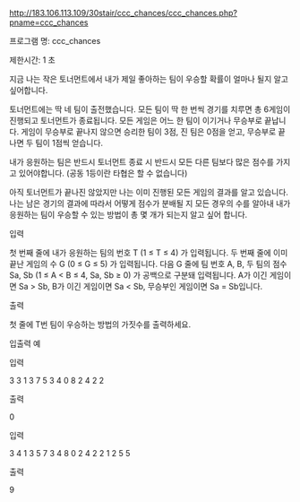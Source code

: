 
http://183.106.113.109/30stair/ccc_chances/ccc_chances.php?pname=ccc_chances


프로그램 명: ccc_chances

제한시간: 1 초

지금 나는 작은 토너먼트에서 내가 제일 좋아하는 팀이 우승할 확률이 얼마나 될지 알고 싶어합니다.


토너먼트에는 딱 네 팀이 출전했습니다. 모든 팀이 딱 한 번씩 경기를 치루면 총 6게임이 진행되고 토너먼트가 종료됩니다. 모든 게임은 어느 한 팀이 이기거나 무승부로 끝납니다. 게임이 무승부로 끝나지 않으면 승리한 팀이 3점, 진 팀은 0점을 얻고, 무승부로 끝나면 두 팀이 1점씩 얻습니다.

내가 응원하는 팀은 반드시 토너먼트 종료 시 반드시 모든 다른 팀보다 많은 점수를 가지고 있어야합니다. (공동 1등이란 타협은 할 수 없습니다)

아직 토너먼트가 끝나진 않았지만 나는 이미 진행된 모든 게임의 결과를 알고 있습니다. 나는 남은 경기의 결과에 따라서 어떻게 점수가 분배될 지 모든 경우의 수를 알아내 내가 응원하는 팀이 우승할 수 있는 방법이 총 몇 개가 되는지 알고 싶어 합니다.

입력

첫 번째 줄에 내가 응원하는 팀의 번호 T (1 ≤ T ≤ 4) 가 입력됩니다.
두 번째 줄에 이미 끝난 게임의 수 G (0 ≤ G ≤ 5) 가 입력됩니다.
다음 G 줄에 팀 번호 A, B, 두 팀의 점수 Sa, Sb (1 ≤ A < B ≤ 4, Sa, Sb ≥ 0) 가 공백으로 구분돼 입력됩니다. A가 이긴 게임이면 Sa > Sb, B가 이긴 게임이면 Sa < Sb, 무승부인 게임이면 Sa = Sb입니다.

출력

첫 줄에 T번 팀이 우승하는 방법의 가짓수를 출력하세요.

입출력 예

입력

3
3
1 3 7 5
3 4 0 8
2 4 2 2

출력

0

입력

3
4
1 3 5 7
3 4 8 0
2 4 2 2
1 2 5 5

출력

9
